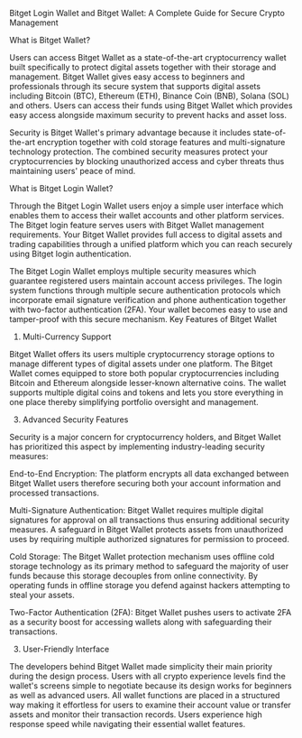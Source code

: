 Bitget Login Wallet and Bitget  Wallet: A Complete Guide for Secure Crypto Management

What is Bitget Wallet?

Users can access Bitget Wallet as a state-of-the-art cryptocurrency wallet built specifically to protect digital assets together with their storage and management. Bitget Wallet gives easy access to beginners and professionals through its secure system that supports digital assets including Bitcoin (BTC), Ethereum (ETH), Binance Coin (BNB), Solana (SOL) and others. Users can access their funds using Bitget Wallet which provides easy access alongside maximum security to prevent hacks and asset loss.

Security is Bitget Wallet's primary advantage because it includes state-of-the-art encryption together with cold storage features and multi-signature technology protection. The combined security measures protect your cryptocurrencies by blocking unauthorized access and cyber threats thus maintaining users' peace of mind.

What is Bitget Login Wallet?

Through the Bitget Login Wallet users enjoy a simple user interface which enables them to access their wallet accounts and other platform services. The Bitget login feature serves users with Bitget Wallet management requirements. Your Bitget Wallet provides full access to digital assets and trading capabilities through a unified platform which you can reach securely using Bitget login authentication.

The Bitget Login Wallet employs multiple security measures which guarantee registered users maintain account access privileges. The login system functions through multiple secure authentication protocols which incorporate email signature verification and phone authentication together with two-factor authentication (2FA). Your wallet becomes easy to use and tamper-proof with this secure mechanism.
Key Features of Bitget Wallet

1. Multi-Currency Support
   
Bitget Wallet offers its users multiple cryptocurrency storage options to manage different types of digital assets under one platform. The Bitget Wallet comes equipped to store both popular cryptocurrencies including Bitcoin and Ethereum alongside lesser-known alternative coins. The wallet supports multiple digital coins and tokens and lets you store everything in one place thereby simplifying portfolio oversight and management.

3. Advanced Security Features
   
Security is a major concern for cryptocurrency holders, and Bitget Wallet has prioritized this aspect by implementing industry-leading security measures:

End-to-End Encryption: The platform encrypts all data exchanged between Bitget Wallet users therefore securing both your account information and processed transactions.

Multi-Signature Authentication: Bitget Wallet requires multiple digital signatures for approval on all transactions thus ensuring additional security measures. A safeguard in Bitget Wallet protects assets from unauthorized uses by requiring multiple authorized signatures for permission to proceed.

Cold Storage: The Bitget Wallet protection mechanism uses offline cold storage technology as its primary method to safeguard the majority of user funds because this storage decouples from online connectivity. By operating funds in offline storage you defend against hackers attempting to steal your assets.

Two-Factor Authentication (2FA): Bitget Wallet pushes users to activate 2FA as a security boost for accessing wallets along with safeguarding their transactions.

3. User-Friendly Interface
   
The developers behind Bitget Wallet made simplicity their main priority during the design process. Users with all crypto experience levels find the wallet's screens simple to negotiate because its design works for beginners as well as advanced users. All wallet functions are placed in a structured way making it effortless for users to examine their account value or transfer assets and monitor their transaction records. Users experience high response speed while navigating their essential wallet features.
